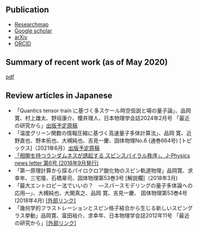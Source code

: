 ## Publication

* [Researchmap](https://researchmap.jp/read0152172/?lang=english)
* [Google scholar](http://scholar.google.co.jp/citations?user=NT-EiksAAAAJ)
* [arXiv](https://arxiv.org/search/?searchtype=author&query=Shinaoka%2C+H)
* [ORCID](https://orcid.org/0000-0002-7058-8765)

## Summary of recent work (as of May 2020)
[pdf](recent_work.pdf)


## Review articles in Japanese



* 「Quantics tensor train に基づく多スケール時空仮説と場の量子論」、品岡寛、村上雄太、野垣康介、櫻井理人、日本物理学会誌2024年2月号 「最近の研究から」<a href="/assets/qtt_jps.pdf">出版予定原稿</a>
* 「温度グリーン関数の情報圧縮に基づく高速量子多体計算法」、品岡 寛、近野直也、野本拓也、大槻純也、吉見一慶、固体物理No.6 (通巻664号) [トピックス]（2021年6月）<a href="/assets/kotai2021.pdf">出版予定原稿</a>
* <a href="/assets/J-Physics_NL_web_v06.pdf">「相関を持つランダムネスが誘起する スピンスパイラル秩序」、J-Physics news letter 第6号 (2018年9月発行)</a>
* 「第一原理計算から探るパイロクロア酸化物のスピン軌道物理」品岡寛、求幸年、三宅隆、石橋章司、固体物理第53巻3号 [解説欄]（2018年3月)
* 「最大エントロピー法でいいの？　―スパースモデリングの量子多体論への応用―」、大槻純也、大関真之、品岡 寛、吉見一慶、 固体物理第53巻4号 (2018年4月) <a href="http://www.physics.okayama-u.ac.jp/~otsuki/pdf/kotai18-spm.pdf">[外部リンク]</a>
* 「幾何学的フラストレーションとスピン格子結合から生じる新しいスピングラス挙動」品岡寛、富田裕介、求幸年、日本物理学会誌2012年11号 「最近の研究から」<a href="https://www.jstage.jst.go.jp/article/butsuri/67/11/67_KJ00008329125/_article/-char/ja/">[外部リンク]</a>
